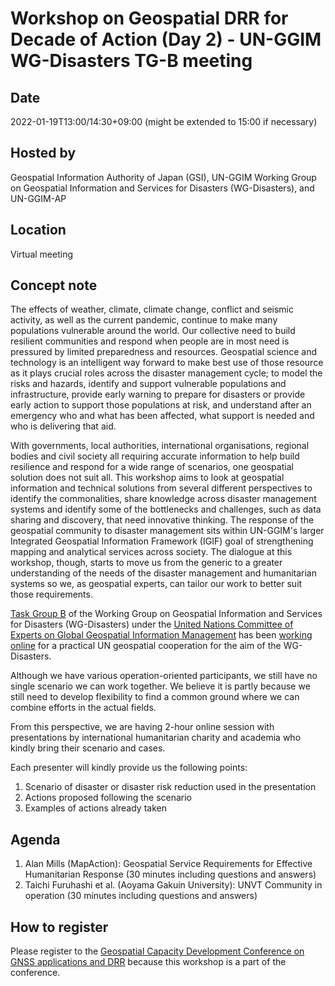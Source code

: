 # Workshop on Geospatial DRR for Decade of Action (Day 2) - UN-GGIM WG-Disasters TG-B meeting

## Date
2022-01-19T13:00/14:30+09:00 (might be extended to 15:00 if necessary)

## Hosted by
Geospatial Information Authority of Japan (GSI), UN-GGIM Working Group on Geospatial Information and Services for Disasters (WG-Disasters), and UN-GGIM-AP

## Location
Virtual meeting 

## Concept note
The effects of weather, climate, climate change, conflict and seismic activity, as well as the current pandemic, continue to make many populations vulnerable around the world. Our collective need to build resilient communities and respond when people are in most need is pressured by limited preparedness and resources. Geospatial science and technology is an intelligent way forward to make best use of those resource as it plays crucial roles across the disaster management cycle; to model the risks and hazards, identify and support vulnerable populations and infrastructure, provide early warning to prepare for disasters or provide early action to support those populations at risk, and understand after an emergency who and what has been affected, what support is needed and who is delivering that aid.

With governments, local authorities, international organisations, regional bodies and civil society all requiring accurate information to help build resilience and respond for a wide range of scenarios, one geospatial solution does not suit all. This workshop aims to look at geospatial information and technical solutions from several different perspectives to identify the commonalities, share knowledge across disaster management systems and identify some of the bottlenecks and challenges, such as data sharing and discovery, that need innovative thinking.  The response of the geospatial community to disaster management sits within UN-GGIM's larger Integrated Geospatial Information Framework (IGIF) goal of strengthening mapping and analytical services across society.  The dialogue at this workshop, though, starts to move us from the generic to a greater understanding of the needs of the disaster management and humanitarian systems so we, as geospatial experts, can tailor our work to better suit those requirements.

[Task Group B](https://ggim-exercise.github.io) of the Working Group on Geospatial Information and Services for Disasters (WG-Disasters) under the [United Nations Committee of Experts on Global Geospatial Information Management](https://ggim.un.org) has been [working online](https://github.com/ggim-exercise) for a practical UN geospatial cooperation for the aim of the WG-Disasters. 

Although we have various operation-oriented participants, we still have no single scenario we can work together. We believe it is partly because we still need to develop flexibility to find a common ground where we can combine efforts in the actual fields. 

From this perspective, we are having 2-hour online session with presentations by international humanitarian charity and academia who kindly bring their scenario and cases. 

Each presenter will kindly provide us the following points: 

1. Scenario of disaster or disaster risk reduction used in the presentation
2. Actions proposed following the scenario
3. Examples of actions already taken

## Agenda
1. Alan Mills (MapAction): Geospatial Service Requirements for Effective Humanitarian Response (30 minutes including questions and answers)
2. Taichi Furuhashi et al. (Aoyama Gakuin University): UNVT Community in operation (30 minutes including questions and answers)

## How to register
Please register to the [Geospatial Capacity Development Conference on GNSS applications and DRR](https://gcdc.gsi.go.jp/) because this workshop is a part of the conference. 
